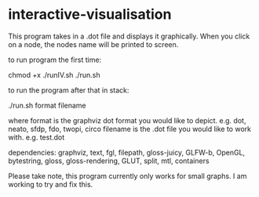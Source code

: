 # interactive-visualisation

This program takes in a .dot file and displays it graphically. When you click on a node, the nodes name will be printed to screen.



to run program the first time: 

chmod +x ./runIV.sh
./run.sh

to run the program after that in stack:

./run.sh format filename

where format is the graphviz dot format you would like to depict.
        e.g. dot, neato, sfdp, fdo, twopi, circo
      filename is the .dot file you would like to work with.
        e.g. test.dot




dependencies:  graphviz,
	           text,
	           fgl,
	           filepath,
	           gloss-juicy,
	           GLFW-b,
	           OpenGL,
	           bytestring,
	           gloss,
	           gloss-rendering,
	           GLUT,
	           split,
	           mtl,
	           containers




Please take note, this program currently only works for small graphs. I am working to try and fix this.